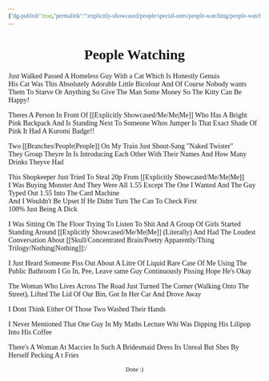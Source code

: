 ```yaml
---
{"dg-publish":true,"permalink":"/explicitly-showcased/people/special-ones/people-watching/people-watching/","tags":["Tagless"],"noteIcon":""}
---
```


<style id="Force_Custom_Fonts" type="text/css">@font-face{font-style:normal;font-family:"Merriweather";src:local("Merriweather")}@font-face{font-style:bolder;font-family:"Merriweather";src:local("Merriweather")}@font-face{font-style:normal;font-family:"Merriweather";src:local("Merriweather");unicode-range:U+0-FF,U+2E80-9FFF,U+F900-FAFF,U+FE30-FE4F,U+20000-2FA1F}@font-face{font-style:bolder;font-family:"Merriweather";src:local("Merriweather");unicode-range:U+0-FF,U+2E80-9FFF,U+F900-FAFF,U+FE30-FE4F,U+20000-2FA1F}@font-face{font-style:normal;font-family:"Merriweather";src:local("Merriweather");unicode-range:U+0-FF}@font-face{font-style:bolder;font-family:"Merriweather";src:local("Merriweather");unicode-range:U+0-FF}:not(pre):not(code):not(textarea):not(tt):not(kbd):not(samp):not(var){font-family:"Merriweather"!important}pre,code,textarea,tt,kbd,samp,var{font-family:monospace!important}pre *,code *,textarea *,tt *,kbd *,samp *,var *{font-family:monospace!important}</style>


# <center><span style="color:#060DF0"></span>People Watching</center>


Just Walked Passed A Homeless Guy With a Cat Which Is Honestly Genuis  
His Cat Was This Absolutely Adorable Little Bicolour And Of Course Nobody wants Them To Starve Or Anything So Give The Man Some Money So The Kitty Can Be Happy!

Theres A Person In Front Of [[Explicitly Showcased/Me/Me\|Me]] Who Has A Bright Pink Backpack And Is Standing Next To Someone Whos Jumper Is That Exact Shade Of Pink
It Had A Kuromi Badge!!

Two [[Branches/People\|People]] On My Train Just Shout-Sang "Naked Twister"  
They Group Theyre In Is Introducing Each Other With Their Names And How Many Drinks Theyve Had

This Shopkeeper Just Tried To Steal 20p From [[Explicitly Showcased/Me/Me\|Me]]  
I Was Buying Monster And They Were All 1.55 Except The One I Wanted And The Guy Typed Out 1.55 Into The Card Machine  
And I Wouldn't Be Upset If He Didnt Turn The Can To Check First  
100% Just Being A Dick

I Was Sitting On The Floor Trying To Listen To Shit And A Group Of Girls Started Standing Around [[Explicitly Showcased/Me/Me\|Me]] (Literally) And Had The Loudest Conversation About [[Skull/Concentrated Brain/Poetry Apparently/Thing Trilogy/Nothing\|Nothing]]:/


I Just Heard Someone Piss Out About A Litre Of Liquid 
Rare Case Of Me Using The Public Bathroom
I Go In, Pee, Leave same Guy Continuously Pissing
Hope He's Okay


The Woman Who Lives Across The Road Just Turned The Corner (Walking Onto The Street), Lifted The Lid Of Our Bin,  Got In Her Car And Drove Away

I Dont Think Either Of Those Two Washed Their Hands

I Never Mentioned That One Guy In My Maths Lecture Whi Was Dipping His Lilipop Into His Coffee

There's A Woman At Maccies In Such A Bridesmaid Dress Its Unreal But Shes By Herself Pecking A t Fries









<center><sub>Done :)</sub></center>


<script src="https://utteranc.es/client.js"
        repo="WonderingGodling/My-Mind-Space"
        issue-term="title"
        theme="preferred-color-scheme"
        crossorigin="anonymous"
        async>
</script>